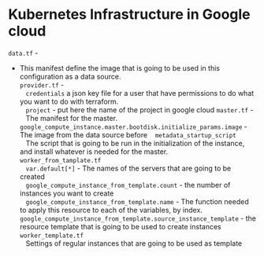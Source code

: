 # Kubernetes Infrastructure in Google cloud
`data.tf` - <br />
- This manifest define the image that is going to be used in this configuration as a data source.  <br />
`provider.tf` - <br />
&nbsp;&nbsp; `credentials` a json key file for a user that have permissions to do what you want to do with terraform.<br />
&nbsp;&nbsp; `project` - put here the name of the project in google cloud
`master.tf` - <br />
&nbsp;&nbsp; The manifest for the master. 
&nbsp;&nbsp; `google_compute_instance.master.bootdisk.initialize_params.image` - The image from the data source before
&nbsp;&nbsp; `metadata_startup_script` <br />
&nbsp;&nbsp; The script that is going to be run in the initialization of the instance, and install whatever is needed for the master. <br />
`worker_from_tamplate.tf` <br />
&nbsp;&nbsp; `var.default[*]` - The names of the servers that are going to be created <br />
&nbsp;&nbsp; `google_compute_instance_from_template.count` - the number of instances you want to create <br />
&nbsp;&nbsp; `google_compute_instance_from_template.name` - The function needed to apply this resource to each of the variables, by index.
&nbsp;&nbsp; `google_compute_instance_from_template.source_instance_template` - the resource template that is going to be used to create instances
`worker_template.tf` <br />
&nbsp;&nbsp; Settings of regular instances that are going to be used as template


